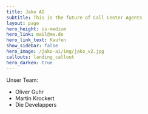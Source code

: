 ```yaml
---
title: Jako AI
subtitle: This is the future of Call Center Agents
layout: page
hero_height: is-medium
hero_link: mail@me.de
hero_link_text: Kaufen
show_sidebar: false
hero_image: /jako-ai/img/jako_v2.jpg
callouts: landing_callout
hero_darken: true
---
```


Unser Team:

* Oliver Guhr
* Martin Krockert
* Die Develappers